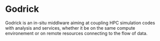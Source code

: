 # Godrick
Godrick is an in-situ middlware aiming at coupling HPC simulation codes with analysis and services, whether it be on the same compute environement or on remote resources connecting to the flow of data.
